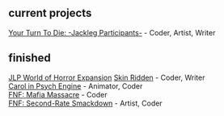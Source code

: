 current projects
--
[Your Turn To Die: -Jackleg Participants-](https://sanguine1038.itch.io/jackleg-participants) - Coder, Artist, Writer

finished
--
[JLP World of Horror Expansion](https://github.com/sanguine1038/JLP-World-of-Horror-Expansion)
[Skin Ridden](https://sanguine1038.itch.io/skin-ridden) - Coder, Writer  
[Carol in Psych Engine](https://gamebanana.com/mods/353582) - Animator, Coder  
[FNF: Mafia Massacre](https://gamebanana.com/mods/290827) - Coder  
[FNF: Second-Rate Smackdown](https://gamebanana.com/mods/296236) - Artist, Coder
<!---
sanguine1038/sanguine1038 is a ✨ special ✨ repository because its `README.md` (this file) appears on your GitHub profile.
You can click the Preview link to take a look at your changes.
--->
